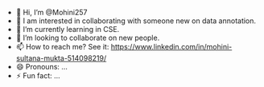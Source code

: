 - 👋 Hi, I’m @Mohini257
- 👀 I am interested in collaborating with someone new on data annotation.
- 🌱 I’m currently learning in CSE.
- 💞️ I’m looking to collaborate on new people.
- 📫 How to reach me? See it: https://www.linkedin.com/in/mohini-sultana-mukta-514098219/
- 😄 Pronouns: ...
- ⚡ Fun fact: ...

<!---
Mohini257/Mohini257 is a ✨ special ✨ repository because its `README.md` (this file) appears on your GitHub profile.
You can click the Preview link to take a look at your changes.
--->

